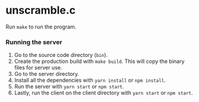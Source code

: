 # unscramble.c

Run `make` to run the program.

### Running the server
1. Go to the source code directory (`bin`).
2. Create the production build with `make build`. This will copy the binary files for server use.
3. Go to the server directory.
4. Install all the dependencies with `yarn install` or `npm install`.
5. Run the server with `yarn start` or `npm start`.
6. Lastly, run the client on the client directory with `yarn start` or `npm start`.
